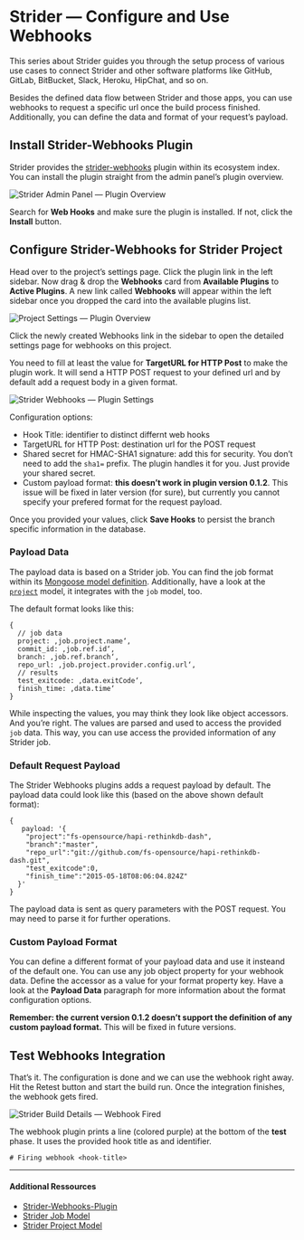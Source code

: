 # Strider — Configure and Use Webhooks

This series about Strider guides you through the setup process of various use cases to connect Strider and other software platforms like GitHub, GitLab, BitBucket, Slack, Heroku, HipChat, and so on.

Besides the defined data flow between Strider and those apps, you can use webhooks to request a specific url once the build process finished. Additionally, you can define the data and format of your request’s payload.

## Install Strider-Webhooks Plugin

Strider provides the [strider-webhooks](https://github.com/Strider-CD/strider-webhooks) plugin within its ecosystem index. You can install the plugin straight from the admin panel’s plugin overview.

![Strider Admin Panel — Plugin Overview]()

Search for **Web Hooks** and make sure the plugin is installed. If not, click the **Install** button.

## Configure Strider-Webhooks for Strider Project

Head over to the project’s settings page. Click the plugin link in the left sidebar. Now drag & drop the **Webhooks** card from **Available Plugins** to **Active Plugins**. A new link called **Webhooks** will appear within the left sidebar once you dropped the card into the available plugins list.

![Project Settings — Plugin Overview]()

Click the newly created Webhooks link in the sidebar to open the detailed settings page for webhooks on this project.

You need to fill at least the value for **TargetURL for HTTP Post** to make the plugin work. It will send a HTTP POST request to your defined url and by default add a request body in a given format.

![Strider Webhooks — Plugin Settings]()

Configuration options:

- Hook Title: identifier to distinct differnt web hooks
- TargetURL for HTTP Post: destination url for the POST request
- Shared secret for HMAC-SHA1 signature: add this for security. You don’t need to add the `sha1=` prefix. The plugin handles it for you. Just provide your shared secret.
- Custom payload format: **this doesn’t work in plugin version 0.1.2**. This issue will be fixed in later version (for sure), but currently you cannot specify your prefered format for the request payload.

Once you provided your values, click **Save Hooks** to persist the branch specific information in the database.

### Payload Data

The payload data is based on a Strider job. You can find the job format within its [Mongoose model definition](https://github.com/Strider-CD/strider/blob/master/lib/models/job.js). Additionally, have a look at the [`project`](https://github.com/Strider-CD/strider/blob/master/lib/models/project.js) model, it integrates with the `job` model, too.

The default format looks like this:

```
{
  // job data
  project: ‚job.project.name‘,
  commit_id: ‚job.ref.id‘,
  branch: ‚job.ref.branch‘,
  repo_url: ‚job.project.provider.config.url‘,
  // results
  test_exitcode: ‚data.exitCode‘,
  finish_time: ‚data.time‘
}
```

While inspecting the values, you may think they look like object accessors. And you’re right. The values are parsed and used to access the provided `job` data. This way, you can use access the provided information of any Strider job.

### Default Request Payload

The Strider Webhooks plugins adds a request payload by default. The payload data could look like this (based on the above shown default format):

```
{
   payload: '{
    "project":"fs-opensource/hapi-rethinkdb-dash",
    "branch":"master",
    "repo_url":"git://github.com/fs-opensource/hapi-rethinkdb-dash.git",
    "test_exitcode":0,
    "finish_time":"2015-05-18T08:06:04.824Z"
  }'
}
```

The payload data is sent as query parameters with the POST request. You may need to parse it for further operations.

### Custom Payload Format

You can define a different format of your payload data and use it insteand of the default one. You can use any job object property for your webhook data. Define the accessor as a value for your format property key. Have a look at the **Payload Data** paragraph for more information about the format configuration options.

**Remember: the current version 0.1.2 doesn’t support the definition of any custom payload format.** This will be fixed in future versions.

## Test Webhooks Integration

That’s it. The configuration is done and we can use the webhook right away. Hit the Retest button and start the build run. Once the integration finishes, the webhook gets fired.

![Strider Build Details — Webhook Fired]()

The webhook plugin prints a line (colored purple) at the bottom of the **test** phase. It uses the provided hook title as and identifier.

    # Firing webhook <hook-title>

---

#### Additional Ressources

- [Strider-Webhooks-Plugin](https://github.com/Strider-CD/strider-webhooks)
- [Strider Job Model](https://github.com/Strider-CD/strider/blob/master/lib/models/job.js)
- [Strider Project Model](https://github.com/Strider-CD/strider/blob/master/lib/models/project.js)

